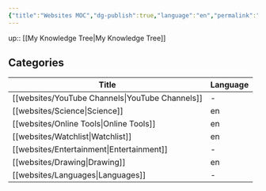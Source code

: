 ```yaml
---
{"title":"Websites MOC","dg-publish":true,"language":"en","permalink":"/websites/websites/","dgPassFrontmatter":true}
---
```


up:: [[My Knowledge Tree\|My Knowledge Tree]]

## Categories

| Title                                              | Language |
| -------------------------------------------------- | -------- |
| [[websites/YouTube Channels\|YouTube Channels]] | \-       |
| [[websites/Science\|Science]]                   | en       |
| [[websites/Online Tools\|Online Tools]]         | en       |
| [[websites/Watchlist\|Watchlist]]               | en       |
| [[websites/Entertainment\|Entertainment]]       | \-       |
| [[websites/Drawing\|Drawing]]                   | en       |
| [[websites/Languages\|Languages]]               | \-       |

